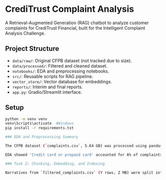 # CrediTrust Complaint Analysis
A Retrieval-Augmented Generation (RAG) chatbot to analyze customer complaints for CrediTrust Financial, built for the Intelligent Complaint Analysis Challenge.

## Project Structure
- `data/raw/`: Original CFPB dataset (not tracked due to size).
- `data/processed/`: Filtered and cleaned dataset.
- `notebooks/`: EDA and preprocessing notebooks.
- `src/`: Reusable scripts for RAG pipeline.
- `vector_store/`: Vector database for embeddings.
- `reports/`: Interim and final reports.
- `app.py`: Gradio/Streamlit interface.

## Setup
```bash
python -m venv venv
venv\Scripts\activate  #Windows
pip install -r requirements.txt

### EDA and Preprocessing Summary

The CFPB dataset (`complaints.csv`, 5.64 GB) was processed using pandas chunking on a 16GB RAM Windows system. We filtered for four product categories ('Credit card or prepaid card', 'Consumer Loan', 'Checking or savings account', 'Money transfer, virtual currency, or money service'), as 'Buy Now, Pay Later (BNPL)' was not explicitly listed. BNPL complaints were identified by searching 'Issue' for terms like 'BNPL', 'installment', or 'pay later', resulting in X complaints relabeled as 'Buy Now, Pay Later (BNPL)'. Empty narratives were removed, reducing the dataset to Y rows (Z MB), saved as `data/processed/filtered_complaints.csv`.

EDA showed 'Credit card or prepaid card' accounted for A% of complaints, followed by 'Checking or savings account' (B%). Narrative lengths had a median of C words, with outliers up to D words, guiding Task 2 chunking. Text cleaning involved lowercasing, removing special characters, and stripping boilerplate phrases. Challenges included resolving Windows file permission and Git issues, mapping BNPL, and handling the large dataset.

### Task 2: Chunking, Embedding, and Indexing

Narratives from `filtered_complaints.csv` (Y rows, Z MB) were split into X chunks using LangChain’s `RecursiveCharacterTextSplitter` with a chunk size of 500 words and 50-word overlap, based on Task 1’s median narrative length of C words and outliers up to D words. Chunks were saved in `data/processed/complaint_chunks.csv`. Embeddings were generated using `sentence-transformers/all-MiniLM-L6-v2` (384-dimensional vectors) for CPU efficiency on a 16GB RAM system. A FAISS `IndexFlatL2` index was created and saved as `vector_store/faiss_index.bin`, with metadata (complaint ID, product, chunk text) in `vector_store/metadata.csv` for Task 3 retrieval.